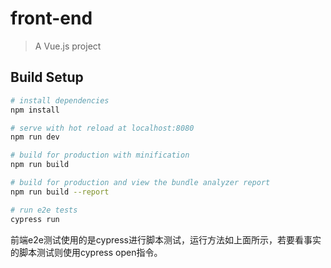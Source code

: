 # front-end

> A Vue.js project

## Build Setup

``` bash
# install dependencies
npm install

# serve with hot reload at localhost:8080
npm run dev

# build for production with minification
npm run build

# build for production and view the bundle analyzer report
npm run build --report

# run e2e tests
cypress run
```

前端e2e测试使用的是cypress进行脚本测试，运行方法如上面所示，若要看事实的脚本测试则使用cypress open指令。

